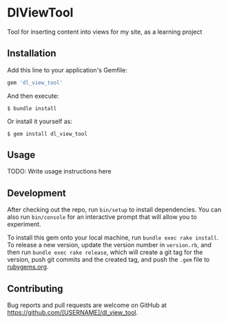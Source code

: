 # DlViewTool

Tool for inserting content into views for my site, as a learning project

## Installation

Add this line to your application's Gemfile:

```ruby
gem 'dl_view_tool'
```

And then execute:

    $ bundle install

Or install it yourself as:

    $ gem install dl_view_tool

## Usage

TODO: Write usage instructions here

## Development

After checking out the repo, run `bin/setup` to install dependencies. You can also run `bin/console` for an interactive prompt that will allow you to experiment.

To install this gem onto your local machine, run `bundle exec rake install`. To release a new version, update the version number in `version.rb`, and then run `bundle exec rake release`, which will create a git tag for the version, push git commits and the created tag, and push the `.gem` file to [rubygems.org](https://rubygems.org).

## Contributing

Bug reports and pull requests are welcome on GitHub at https://github.com/[USERNAME]/dl_view_tool.
